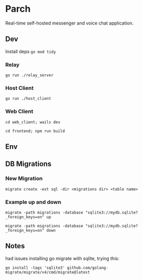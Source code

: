 # Parch

Real-time self-hosted messenger and voice chat application.

## Dev
Install deps
`go mod tidy`

### Relay

`go run ./relay_server`

### Host Client

`go run ./host_client`

### Web Client

`cd web_client; wails dev`

`cd frontend; npm run build`

## Env

## DB Migrations

### New Migration

`migrate create -ext sql -dir <migrations dir> <table name>
`

### Example up and down

`migrate -path migrations -database "sqlite3://mydb.sqlite?_foreign_keys=on" up
`

`migrate -path migrations -database "sqlite3://mydb.sqlite?_foreign_keys=on" down
`

## Notes

had issues installing go migrate with sqlite, trying this:

`go install -tags 'sqlite3' github.com/golang-migrate/migrate/v4/cmd/migrate@latest`
